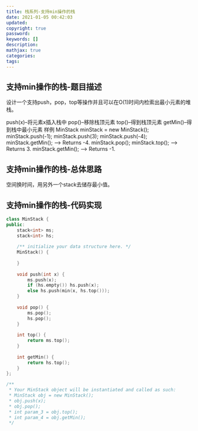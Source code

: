 ```yaml
---
title: 栈系列-支持min操作的栈
date: 2021-01-05 00:42:03
updated:
copyright: true
password:
keywords: []
description: 
mathjax: true
categories:
tags: 
---
```


## 支持min操作的栈-题目描述

设计一个支持push，pop，top等操作并且可以在O(1)时间内检索出最小元素的堆栈。

push(x)–将元素x插入栈中
pop()–移除栈顶元素
top()–得到栈顶元素
getMin()–得到栈中最小元素
样例
MinStack minStack = new MinStack();
minStack.push(-1);
minStack.push(3);
minStack.push(-4);
minStack.getMin();   --> Returns -4.
minStack.pop();
minStack.top();      --> Returns 3.
minStack.getMin();   --> Returns -1.

## 支持min操作的栈-总体思路

空间换时间，用另外一个stack去储存最小值。

## 支持min操作的栈-代码实现

```cpp
class MinStack {
public:
    stack<int> ms;
    stack<int> hs;
    
    /** initialize your data structure here. */
    MinStack() {
        
    }
    
    void push(int x) {
        ms.push(x);
        if (hs.empty()) hs.push(x);
        else hs.push(min(x, hs.top()));
    }
    
    void pop() {
        ms.pop();
        hs.pop();
    }
    
    int top() {
        return ms.top();
    }
    
    int getMin() {
        return hs.top();
    }
};

/**
 * Your MinStack object will be instantiated and called as such:
 * MinStack obj = new MinStack();
 * obj.push(x);
 * obj.pop();
 * int param_3 = obj.top();
 * int param_4 = obj.getMin();
 */
```
